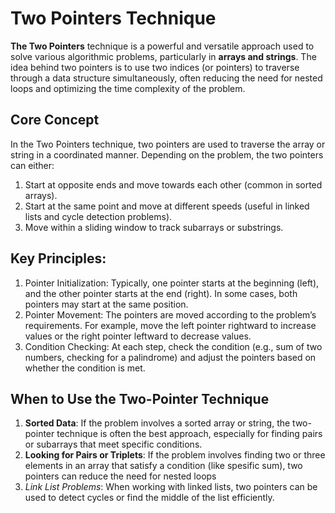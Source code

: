 # Two Pointers Technique
**The Two Pointers** technique is a powerful and versatile approach used to solve various algorithmic problems,
particularly in **arrays and strings**.
The idea behind two pointers is to use two indices (or pointers) to traverse through a data structure simultaneously,
often reducing the need for nested loops and optimizing the time complexity of the problem.

## Core Concept
In the Two Pointers technique,
two pointers are used to traverse the array or string in a coordinated manner.
Depending on the problem, the two pointers can either:
1. Start at opposite ends and move towards each other (common in sorted arrays).
2. Start at the same point and move at different speeds (useful in linked lists and cycle detection problems).
3. Move within a sliding window to track subarrays or substrings.

## Key Principles:
1. 	Pointer Initialization:
    Typically, one pointer starts at the beginning (left),
    and the other pointer starts at the end (right).
    In some cases, both pointers may start at the same position.
2.  Pointer Movement:
    The pointers are moved according to the problem’s requirements.
    For example, move the left pointer rightward to increase values or
    the right pointer leftward to decrease values.
3.  Condition Checking:
    At each step, check the condition (e.g., sum of two numbers, checking for a palindrome)
    and adjust the pointers based on whether the condition is met.

## When to Use the Two-Pointer Technique
1.  **Sorted Data**:
    If the problem involves a sorted array or string,
    the two-pointer technique is often the best approach,
    especially for finding pairs or subarrays that meet specific conditions.
2.  **Looking for Pairs or Triplets**:
    If the problem involves finding two or three elements in an array that satisfy
    a condition (like spesific sum), two pointers can reduce the need for nested loops
3.  *Link List Problems*:
    When working with linked lists, two pointers can be used to detect cycles or
    find the middle of the list efficiently.
